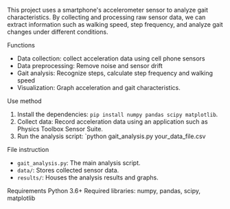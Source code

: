This project uses a smartphone's accelerometer sensor to analyze gait characteristics. By collecting and processing raw sensor data, we can extract information such as walking speed, step frequency, and analyze gait changes under different conditions.

Functions
- Data collection: collect acceleration data using cell phone sensors
- Data preprocessing: Remove noise and sensor drift
- Gait analysis: Recognize steps, calculate step frequency and walking speed
- Visualization: Graph acceleration and gait characteristics.

Use method
1. Install the dependencies: `pip install numpy pandas scipy matplotlib`. 
2. Collect data: Record acceleration data using an application such as Physics Toolbox Sensor Suite.
3. Run the analysis script: `python gait_analysis.py your_data_file.csv

File instruction
- `gait_analysis.py`: The main analysis script.
- `data/`: Stores collected sensor data.
- `results/`: Houses the analysis results and graphs.


Requirements
Python 3.6+
Required libraries: numpy, pandas, scipy, matplotlib
